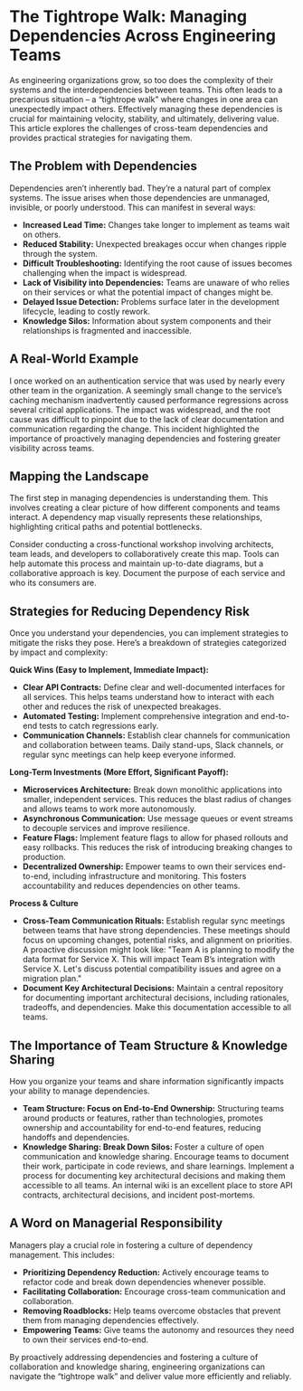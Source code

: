 # The Tightrope Walk: Managing Dependencies Across Engineering Teams

As engineering organizations grow, so too does the complexity of their systems and the interdependencies between teams. This often leads to a precarious situation – a “tightrope walk” where changes in one area can unexpectedly impact others. Effectively managing these dependencies is crucial for maintaining velocity, stability, and ultimately, delivering value. This article explores the challenges of cross-team dependencies and provides practical strategies for navigating them.

## The Problem with Dependencies

Dependencies aren’t inherently bad. They’re a natural part of complex systems. The issue arises when those dependencies are unmanaged, invisible, or poorly understood. This can manifest in several ways:

* **Increased Lead Time:** Changes take longer to implement as teams wait on others.
* **Reduced Stability:** Unexpected breakages occur when changes ripple through the system.
* **Difficult Troubleshooting:** Identifying the root cause of issues becomes challenging when the impact is widespread.
* **Lack of Visibility into Dependencies:** Teams are unaware of who relies on their services or what the potential impact of changes might be.
* **Delayed Issue Detection:** Problems surface later in the development lifecycle, leading to costly rework.
* **Knowledge Silos:** Information about system components and their relationships is fragmented and inaccessible.

## A Real-World Example

I once worked on an authentication service that was used by nearly every other team in the organization. A seemingly small change to the service’s caching mechanism inadvertently caused performance regressions across several critical applications. The impact was widespread, and the root cause was difficult to pinpoint due to the lack of clear documentation and communication regarding the change. This incident highlighted the importance of proactively managing dependencies and fostering greater visibility across teams.

## Mapping the Landscape

The first step in managing dependencies is understanding them. This involves creating a clear picture of how different components and teams interact. A dependency map visually represents these relationships, highlighting critical paths and potential bottlenecks. 

Consider conducting a cross-functional workshop involving architects, team leads, and developers to collaboratively create this map.  Tools can help automate this process and maintain up-to-date diagrams, but a collaborative approach is key.  Document the purpose of each service and who its consumers are.

## Strategies for Reducing Dependency Risk

Once you understand your dependencies, you can implement strategies to mitigate the risks they pose. Here’s a breakdown of strategies categorized by impact and complexity:

**Quick Wins (Easy to Implement, Immediate Impact):**

* **Clear API Contracts:**  Define clear and well-documented interfaces for all services. This helps teams understand how to interact with each other and reduces the risk of unexpected breakages.
* **Automated Testing:** Implement comprehensive integration and end-to-end tests to catch regressions early.
* **Communication Channels:** Establish clear channels for communication and collaboration between teams. Daily stand-ups, Slack channels, or regular sync meetings can help keep everyone informed.

**Long-Term Investments (More Effort, Significant Payoff):**

* **Microservices Architecture:** Break down monolithic applications into smaller, independent services. This reduces the blast radius of changes and allows teams to work more autonomously.
* **Asynchronous Communication:** Use message queues or event streams to decouple services and improve resilience.
* **Feature Flags:**  Implement feature flags to allow for phased rollouts and easy rollbacks. This reduces the risk of introducing breaking changes to production.
* **Decentralized Ownership:** Empower teams to own their services end-to-end, including infrastructure and monitoring. This fosters accountability and reduces dependencies on other teams.

**Process & Culture**

* **Cross-Team Communication Rituals:**  Establish regular sync meetings between teams that have strong dependencies. These meetings should focus on upcoming changes, potential risks, and alignment on priorities. A proactive discussion might look like: "Team A is planning to modify the data format for Service X. This will impact Team B’s integration with Service X. Let's discuss potential compatibility issues and agree on a migration plan."
* **Document Key Architectural Decisions:** Maintain a central repository for documenting important architectural decisions, including rationales, tradeoffs, and dependencies. Make this documentation accessible to all teams.



## The Importance of Team Structure & Knowledge Sharing

How you organize your teams and share information significantly impacts your ability to manage dependencies.

* **Team Structure: Focus on End-to-End Ownership:** Structuring teams around products or features, rather than technologies, promotes ownership and accountability for end-to-end features, reducing handoffs and dependencies.
* **Knowledge Sharing: Break Down Silos:** Foster a culture of open communication and knowledge sharing. Encourage teams to document their work, participate in code reviews, and share learnings. Implement a process for documenting key architectural decisions and making them accessible to all teams. An internal wiki is an excellent place to store API contracts, architectural decisions, and incident post-mortems.

## A Word on Managerial Responsibility

Managers play a crucial role in fostering a culture of dependency management. This includes:

* **Prioritizing Dependency Reduction:** Actively encourage teams to refactor code and break down dependencies whenever possible.
* **Facilitating Collaboration:** Encourage cross-team communication and collaboration.
* **Removing Roadblocks:** Help teams overcome obstacles that prevent them from managing dependencies effectively.
* **Empowering Teams:** Give teams the autonomy and resources they need to own their services end-to-end.




By proactively addressing dependencies and fostering a culture of collaboration and knowledge sharing, engineering organizations can navigate the “tightrope walk” and deliver value more efficiently and reliably.